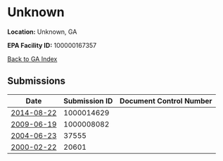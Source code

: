 # Unknown

**Location:** Unknown, GA

**EPA Facility ID:** 100000167357

[Back to GA Index](../../index.md)

## Submissions

| Date | Submission ID | Document Control Number |
|------|--------------|-------------------------|
| [2014-08-22](submissions/1000014629.md) | 1000014629 |  |
| [2009-06-19](submissions/1000008082.md) | 1000008082 |  |
| [2004-06-23](submissions/37555.md) | 37555 |  |
| [2000-02-22](submissions/20601.md) | 20601 |  |
